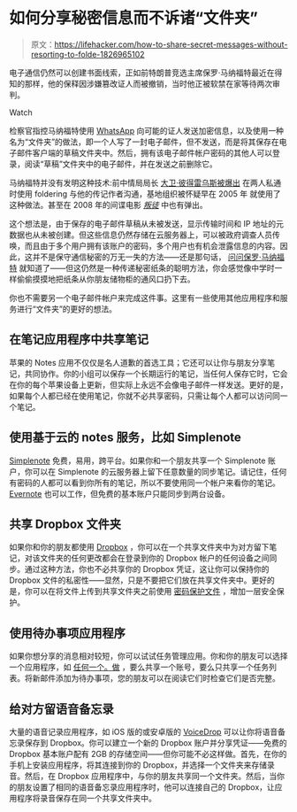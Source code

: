 # 如何分享秘密信息而不诉诸“文件夹”

> 原文：<https://lifehacker.com/how-to-share-secret-messages-without-resorting-to-folde-1826965102>

电子通信仍然可以创建书面线索，正如前特朗普竞选主席保罗·马纳福特最近在得知的那样，他的保释因涉嫌篡改证人而被撤销，当时他正被软禁在家等待两次审判。

Watch

检察官指控马纳福特使用 [WhatsApp](https://lifehacker.com/anonymous-chat-apps-like-signal-and-whatsapp-are-only-a-1826678815) 向可能的证人发送加密信息，以及使用一种名为“文件夹”的做法，即一个人写了一封电子邮件，但不发送，而是将其保存在电子邮件客户端的草稿文件夹中。然后，拥有该电子邮件帐户密码的其他人可以登录，阅读“草稿”文件夹中的电子邮件，并在发送之前删除它。

马纳福特并没有发明这种技术:前中情局局长 [大卫·彼得雷乌斯被爆出](https://www.washingtonpost.com/news/worldviews/wp/2012/11/12/heres-the-e-mail-trick-petraeus-and-broadwell-used-to-communicate/?utm_term=.3dd70fb84eda) 在两人私通时使用 foldering 与他的传记作者沟通，基地组织被怀疑早在 2005 年 就使用了这种做法。甚至在 2008 年的间谍电影 [*叛徒*](https://www.imdb.com/title/tt0988047/) 中也有弹出。

这个想法是，由于保存的电子邮件草稿从未被发送，显示传输时间和 IP 地址的元数据也从未被创建。但这些信息仍然存储在云服务器上，可以被政府调查人员传唤，而且由于多个用户拥有该账户的密码，多个用户也有机会泄露信息的内容。因此，这并不是保守通信秘密的万无一失的方法——还是那句话， [问问保罗·马纳福特](https://lifehacker.com/anonymous-chat-apps-like-signal-and-whatsapp-are-only-a-1826678815) 就知道了——但这仍然是一种传递秘密纸条的聪明方法，你会感觉像中学时一样偷偷摸摸地把纸条从你朋友储物柜的通风口扔下去。

你也不需要另一个电子邮件帐户来完成这件事。这里有一些使用其他应用程序和服务进行“文件夹”的更好的想法。

## 在笔记应用程序中共享笔记

苹果的 Notes 应用不仅仅是名人道歉的首选工具；它还可以让你与朋友分享笔记，共同协作。你的小组可以保存一个长期运行的笔记，当任何人保存它时，它会在你的每个苹果设备上更新，但实际上永远不会像电子邮件一样发送。更好的是，如果每个人都已经在使用笔记，你就不必共享密码，只需让每个人都可以访问同一个笔记。

## 使用基于云的 notes 服务，比如 Simplenote

[Simplenote](https://simplenote.com) 免费，易用，跨平台。如果你和一个朋友共享一个 Simplenote 账户，你可以在 Simplenote 的云服务器上留下任意数量的同步笔记。请记住，任何有密码的人都可以看到你所有的笔记，所以不要使用同一个帐户来看你的笔记。 [Evernote](https://evernote.com/basic) 也可以工作，但免费的基本账户只能同步到两台设备。

## 共享 Dropbox 文件夹

如果你和你的朋友都使用 [Dropbox](https://dropbox.com) ，你可以在一个共享文件夹中为对方留下笔记，对该文件夹的任何更改都会在登录到你的 Dropbox 帐户的任何设备之间同步。通过这种方法，你也不必共享你的 Dropbox 凭证，这让你可以保持你的 Dropbox 文件的私密性——显然，只是不要把它们放在共享文件夹中。更好的是，你可以在将文件上传到共享文件夹之前使用 [密码保护文件](https://lifehacker.com/five-best-file-encryption-tools-5677725) ，增加一层安全保护。

## 使用待办事项应用程序

如果你想分享的消息相对较短，你可以试试任务管理应用。你和你的朋友可以选择一个应用程序，如 [任何一个。做](https://www.any.do/) ，要么共享一个账号，要么只共享一个任务列表。将新邮件添加为待办事项，您的朋友可以在阅读它们时检查它们是否完整。

## 给对方留语音备忘录

大量的语音记录应用程序，如 iOS 版的或安卓版的 [VoiceDrop](https://play.google.com/store/apps/details?id=com.inniwinni.voicedrop) 可以让你将语音备忘录保存到 Dropbox。你可以建立一个新的 Dropbox 账户并分享凭证——免费的 Dropbox 基本账户配有 2GB 的存储空间——但你可能不必这样做。首先，在你的手机上安装应用程序，将其连接到你的 Dropbox，并选择一个文件夹来存储录音。然后，在 Dropbox 应用程序中，与你的朋友共享同一个文件夹。然后，当你的朋友设置了相同的语音备忘录应用程序时，他可以连接自己的 Dropbox，让应用程序将录音保存在同一个共享文件夹中。